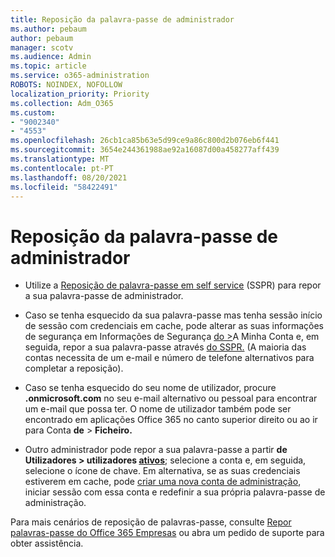 ```yaml
---
title: Reposição da palavra-passe de administrador
ms.author: pebaum
author: pebaum
manager: scotv
ms.audience: Admin
ms.topic: article
ms.service: o365-administration
ROBOTS: NOINDEX, NOFOLLOW
localization_priority: Priority
ms.collection: Adm_O365
ms.custom:
- "9002340"
- "4553"
ms.openlocfilehash: 26cb1ca85b63e5d99ce9a86c800d2b076eb6f441
ms.sourcegitcommit: 3654e244361988ae92a16087d00a458277aff439
ms.translationtype: MT
ms.contentlocale: pt-PT
ms.lasthandoff: 08/20/2021
ms.locfileid: "58422491"
---
```

# <a name="admin-password-reset"></a>Reposição da palavra-passe de administrador

- Utilize a [Reposição de palavra-passe em self service](https://passwordreset.microsoftonline.com/) (SSPR) para repor a sua palavra-passe de administrador.

- Caso se tenha esquecido da sua palavra-passe mas tenha sessão início de sessão com credenciais em cache, pode alterar as suas informações de segurança em Informações de Segurança [do >](https://mysignins.microsoft.com/security-info)A Minha Conta e, em seguida, repor a sua palavra-passe através [do SSPR.](https://passwordreset.microsoftonline.com/) (A maioria das contas necessita de um e-mail e número de telefone alternativos para completar a reposição).

- Caso se tenha esquecido do seu nome de utilizador, procure **.onmicrosoft.com** no seu e-mail alternativo ou pessoal para encontrar um e-mail que possa ter.  O nome de utilizador também pode ser encontrado em aplicações Office 365 no canto superior direito ou ao ir para Conta **de**  >  **Ficheiro.**

- Outro administrador pode repor a sua palavra-passe a partir **de Utilizadores > utilizadores [ativos](https://portal.office.com/adminportal/home#/users)**; selecione a conta e, em seguida, selecione o ícone de chave.  Em alternativa, se as suas credenciais estiverem em cache, pode [criar uma nova conta de administração](https://portal.office.com/adminportal/home#/users), iniciar sessão com essa conta e redefinir a sua própria palavra-passe de administração.

Para mais cenários de reposição de palavras-passe, consulte [Repor palavras-passe do Office 365 Empresas](https://docs.microsoft.com/microsoft-365/admin/add-users/reset-passwords) ou abra um pedido de suporte para obter assistência.
